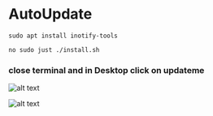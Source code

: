# AutoUpdate 

`sudo apt install inotify-tools`

`no sudo just ./install.sh`

### close terminal and in Desktop click on updateme

![alt text](https://imgur.com/7jPJcha.png)

![alt text](https://imgur.com/aHpfhCc.png)
   
